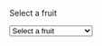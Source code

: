 
<label class="usa-label" for="fruit">Select a fruit</label>
<div class="usa-combo-box">
  <select class="usa-select" name="fruit" id="fruit">
    <option value>Select a fruit</option>
    <option value="apple">Apple</option>
    <option value="apricot">Apricot</option>
    <option value="avocado">Avocado</option>
    <option value="banana">Banana</option>
    <option value="blackberry">Blackberry</option>
    <option value="blood orange">Blood orange</option>
    <option value="blueberry">Blueberry</option>
    <option value="boysenberry">Boysenberry</option>
    <option value="breadfruit">Breadfruit</option>
    <option value="buddhas hand citron">Buddha's hand citron</option>
    <option value="cantaloupe">Cantaloupe</option>
    <option value="clementine">Clementine</option>
    <option value="crab apple">Crab apple</option>
    <option value="currant">Currant</option>
    <option value="cherry">Cherry</option>
    <option value="custard apple">Custard apple</option>
    <option value="coconut">Coconut</option>
    <option value="cranberry">Cranberry</option>
    <option value="date">Date</option>
    <option value="dragonfruit">Dragonfruit</option>
    <option value="durian">Durian</option>
    <option value="elderberry">Elderberry</option>
    <option value="fig">Fig</option>
    <option value="gooseberry">Gooseberry</option>
    <option value="grape">Grape</option>
    <option value="grapefruit">Grapefruit</option>
    <option value="guava">Guava</option>
    <option value="honeydew melon">Honeydew melon</option>
    <option value="jackfruit">Jackfruit</option>
    <option value="kiwifruit">Kiwifruit</option>
    <option value="kumquat">Kumquat</option>
    <option value="lemon">Lemon</option>
    <option value="lime">Lime</option>
    <option value="lychee">Lychee</option>
    <option value="mandarine">Mandarine</option>
    <option value="mango">Mango</option>
    <option value="mangosteen">Mangosteen</option>
    <option value="marionberry">Marionberry</option>
    <option value="nectarine">Nectarine</option>
    <option value="orange">Orange</option>
    <option value="papaya">Papaya</option>
    <option value="passionfruit">Passionfruit</option>
    <option value="peach">Peach</option>
    <option value="pear">Pear</option>
    <option value="persimmon">Persimmon</option>
    <option value="plantain">Plantain</option>
    <option value="plum">Plum</option>
    <option value="pineapple">Pineapple</option>
    <option value="pluot">Pluot</option>
    <option value="pomegranate">Pomegranate</option>
    <option value="pomelo">Pomelo</option>
    <option value="quince">Quince</option>
    <option value="raspberry">Raspberry</option>
    <option value="rambutan">Rambutan</option>
    <option value="soursop">Soursop</option>
    <option value="starfruit">Starfruit</option>
    <option value="strawberry">Strawberry</option>
    <option value="tamarind">Tamarind</option>
    <option value="tangelo">Tangelo</option>
    <option value="tangerine">Tangerine</option>
    <option value="ugli fruit">Ugli fruit</option>
    <option value="watermelon">Watermelon</option>
    <option value="white currant">White currant</option>
    <option value="yuzu">Yuzu</option>
  </select>
</div>
